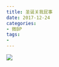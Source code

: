 ```yaml
---
title: 圣诞关我屁事
date: 2017-12-24
categories:
- 微BP
tags:
- 
---
```


![](http://p04jh8k5s.bkt.clouddn.com/BP/%E5%9C%A3%E8%AF%9E%E8%8A%82%E5%85%B3%E6%88%91%E5%B1%81%E4%BA%8B.jpg)